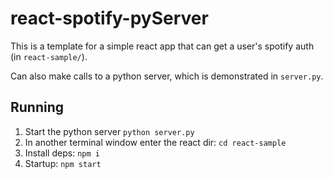 # react-spotify-pyServer

This is a template for a simple react app that can get a user's spotify auth (in `react-sample/`).

Can also make calls to a python server, which is demonstrated in `server.py`.

## Running
1. Start the python server `python server.py`
2. In another terminal window enter the react dir: `cd react-sample`
3. Install deps: `npm i`
4. Startup: `npm start`
